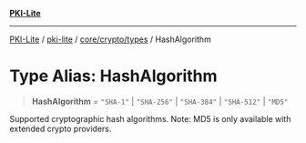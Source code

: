 [**PKI-Lite**](../../../../../README.md)

---

[PKI-Lite](../../../../../README.md) / [pki-lite](../../../../README.md) / [core/crypto/types](../README.md) / HashAlgorithm

# Type Alias: HashAlgorithm

> **HashAlgorithm** = `"SHA-1"` \| `"SHA-256"` \| `"SHA-384"` \| `"SHA-512"` \| `"MD5"`

Supported cryptographic hash algorithms.
Note: MD5 is only available with extended crypto providers.
